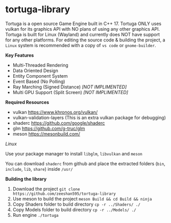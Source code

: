 # tortuga-library

Tortuga is a open source Game Engine built in C++ 17. Tortuga ONLY uses vulkan for its graphics API with NO plans of using any other graphics API. Tortuga is built for Linux (Wayland) and currently does NOT have support for any other platforms. For editing the source code & building the project, a `Linux` system is recommended with a copy of `vs code` or `gnome-builder`.

**Key Features**

* Multi-Threaded Rendering
* Data Oriented Design
* Entity Component System
* Event Based (No Polling)
* Ray Marching (Signed Distance) _[NOT IMPLIMENTED]_
* Multi GPU Support (Split Screen) _[NOT IMPLIMENTED]_

**Required Resources**

* vulkan https://www.khronos.org/vulkan/
* vulkan-validation-layers (This is an extra vulkan package for debugging)
* shaderc https://github.com/google/shaderc
* glm https://github.com/g-truc/glm
* meson https://mesonbuild.com/

*Linux*

Use your package manager to install `libglm`, `libvulkan` and `meson`

You can download `shaderc` from github and place the extracted folders (`bin`, `include`, `lib`, `share`) inside `/usr/`

**Building the library**

1. Download the project `git clone https://github.com/zeeshan595/tortuga-library`
2. Use meson to build the project `meson Build && cd Build && ninja`
3. Copy Shaders folder to build directory `cp -r ../Shaders/ ./`
4. Copy Models folder to build directory `cp -r ../Models/ ./`
5. Run engine `./tortuga`